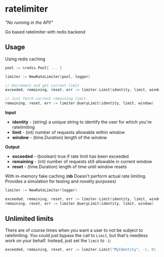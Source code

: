 # ratelimiter

_"No running in the API!"_

Go based ratelimiter with redis backend

Usage
-----

Using redis caching

```go
pool := &redis.Pool{ ... }

limiter := NewRateLimiter(pool, logger)

// Decrement and get current limit
exceeded, remaining, reset, err := limiter.Limit(identity, limit, window)

// Just fetch current remaining limit
remaining, reset, err := limiter.QueryLimit(identity, limit, window)
```

**Input**

  - **identity** - (string) a unique string to identify the user for which you're ratelimiting
  - **limit** - (int) number of requests allowable within window
  - **window** - (time.Duration) length of the window

**Output**

  - **exceeded** - (boolean) true if rate limit has been exceeded
  - **remaining** - (int) number of requests still allowable in current window
  - **reset** - (time.Duration) length of time until window resets

With in-memory fake caching (**nb** Doesn't perform actual rate limiting. Provides a simulation for testing and novelty purposes)

```go
limiter := NewRateLimiter(logger)

exceeded, remaining, reset, err := limiter.Limit(identity, limit, window)
remaining, reset, err := limiter.QueryLimit(identity, limit, window)
```

Unlimited limits
----------------

There are of course times when you want a user to not be subject to ratelimiting. You could just bypass the call to ```Limit```, but that's needless work on your behalf. Instead, just set the ```limit``` to ```-1```:

```go
exceeded, remaining, reset, err := limiter.Limit("MyIdentity", -1, 0)
```
